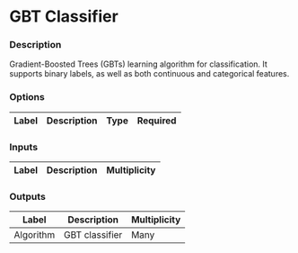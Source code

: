 # GBT Classifier
###  Description
Gradient-Boosted Trees (GBTs) learning algorithm for classification. It supports binary labels, as well as both continuous and categorical features. 
###  Options
| Label | Description | Type | Required |
|---|---|---|---|
###  Inputs
| Label | Description | Multiplicity |
|---|---|---|
###  Outputs
| Label | Description | Multiplicity |
|---|---|---|
| Algorithm | GBT classifier | Many |
